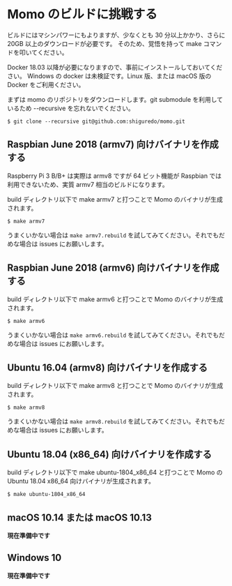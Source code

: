 # Momo のビルドに挑戦する

ビルドにはマシンパワーにもよりますが、少なくとも 30 分以上かかり、さらに 20GB 以上のダウンロードが必要です。
そのため、覚悟を持って make コマンドを叩いてください。

Docker 18.03 以降が必要になりますので、事前にインストールしておいてください。 Windows の docker は未検証です。Linux 版、または macOS 版の Docker をご利用ください。

まずは momo のリポジトリをダウンロードします。git submodule を利用しているため --recursive を忘れないでください。

```shell
$ git clone --recursive git@github.com:shiguredo/momo.git
```

## Raspbian June 2018 (armv7) 向けバイナリを作成する

Raspberry Pi 3 B/B+ は実際は armv8 ですが 64 ビット機能が Raspbian では利用できないため、実質 armv7 相当のビルドになります。

build ディレクトリ以下で make armv7 と打つことで Momo のバイナリが生成されます。

```shell
$ make armv7
```

うまくいかない場合は `make armv7.rebuild` を試してみてください。それでもだめな場合は issues にお願いします。

## Raspbian June 2018 (armv6) 向けバイナリを作成する

build ディレクトリ以下で make armv6 と打つことで Momo のバイナリが生成されます。

```shell
$ make armv6
```

うまくいかない場合は `make armv6.rebuild` を試してみてください。それでもだめな場合は issues にお願いします。

## Ubuntu 16.04 (armv8) 向けバイナリを作成する

build ディレクトリ以下で make armv8 と打つことで Momo のバイナリが生成されます。

```shell
$ make armv8
```

うまくいかない場合は `make armv8.rebuild` を試してみてください。それでもだめな場合は issues にお願いします。

## Ubuntu 18.04 (x86_64) 向けバイナリを作成する

build ディレクトリ以下で make ubuntu-1804_x86_64 と打つことで Momo の Ubuntu 18.04 x86_64 向けバイナリが生成されます。

```shell
$ make ubuntu-1804_x86_64
```

## macOS 10.14 または macOS 10.13

**現在準備中です**

## Windows 10

**現在準備中です**
